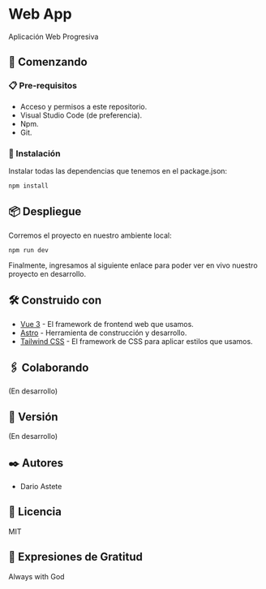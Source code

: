 # Web App

Aplicación Web Progresiva

## 🚀 Comenzando

### 📋 Pre-requisitos

- Acceso y permisos a este repositorio.
- Visual Studio Code (de preferencia).
- Npm.
- Git.

### 🔧 Instalación

Instalar todas las dependencias que tenemos en el package.json:

```
npm install
```

## 📦 Despliegue

Corremos el proyecto en nuestro ambiente local:

```
npm run dev
```

Finalmente, ingresamos al siguiente enlace para poder ver en vivo nuestro proyecto en desarrollo.

## 🛠️ Construido con

- [Vue 3](https://v3.vuejs.org/) - El framework de frontend web que usamos.
- [Astro](https://astro.build/) - Herramienta de construcción y desarrollo.
- [Tailwind CSS](https://tailwindcss.com/) - El framework de CSS para aplicar estilos que usamos.

## 🖇️ Colaborando

(En desarrollo)

## 📌 Versión

(En desarrollo)

## ✒️ Autores

- Dario Astete

## 📄 Licencia

MIT

## 🎁 Expresiones de Gratitud

Always with God
